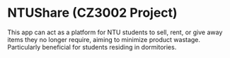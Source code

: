 # NTUShare (CZ3002 Project)

This app can act as a platform for NTU students to sell, rent, or give away items they no longer require, aiming to
minimize product wastage. Particularly beneficial for students residing in dormitories.

